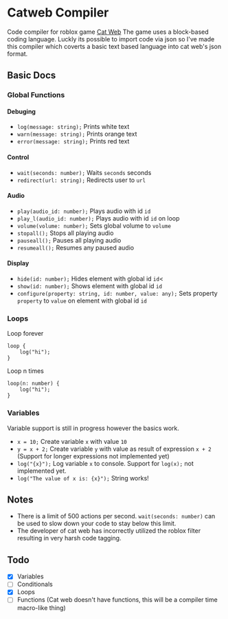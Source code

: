 # Catweb Compiler
Code compiler for roblox game [Cat Web](https://www.roblox.com/games/16855862021)
The game uses a block-based coding language. Luckly its possible to import code via json so I've made this compiler which coverts a basic text based language into cat web's json format.

## Basic Docs
### Global Functions
#### Debuging
- `log(message: string);` Prints white text
- `warn(message: string);` Prints orange text
- `error(message: string);` Prints red text

#### Control
- `wait(seconds: number);` Waits `seconds` seconds
- `redirect(url: string);` Redirects user to `url`

#### Audio
- `play(audio_id: number);` Plays audio with id `id`
- `play_l(audio_id: number);` Plays audio with id `id` on loop
- `volume(volume: number);` Sets global volume to `volume`
- `stopall();` Stops all playing audio
- `pauseall();` Pauses all playing audio
- `resumeall();` Resumes any paused audio

#### Display
- `hide(id: number);` Hides element with global id `id`<
- `show(id: number);` Shows element with global id `id`
- `configure(property: string, id: number, value: any);` Sets property `property` to `value` on element with global id `id`

### Loops
Loop forever
```
loop {
    log("hi");
}
```
Loop n times
```
loop(n: number) {
    log("hi");
}
```

### Variables
Variable support is still in progress however the basics work.
- `x = 10;` Create variable `x` with value `10`
- `y = x + 2;` Create variable `y` with value as result of expression `x + 2` (Support for longer expressions not implemented yet)
- `log("{x}");` Log variable `x` to console. Support for `log(x);` not implemented yet.
- `log("The value of x is: {x}");` String works!

## Notes
- There is a limit of 500 actions per second. `wait(seconds: number)` can be used to slow down your code to stay below this limit.
- The developer of cat web has incorrectly utilized the roblox filter resulting in very harsh code tagging.

## Todo
- [x] Variables
- [ ] Conditionals
- [x] Loops
- [ ] Functions (Cat web doesn't have functions, this will be a compiler time macro-like thing)